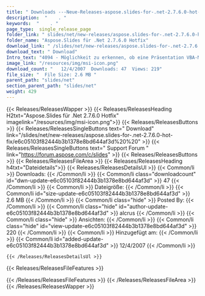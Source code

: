 ```yaml
---
title: " Downloads ---Neue-Releases-aspose.slides-for-.net-2.7.6.0-hot-fix . "
description:  "    . " 
keywords:  "    . " 
page_type:  single_release_page
folder_link: " slides/net/new-releases/aspose.slides-for-.net-2.7.6.0-hot-fix/"
folder_name: "Aspose.Slides für .Net 2.7.6.0 Hotfix"
download_link: " /slides/net/new-releases/aspose.slides-for-.net-2.7.6.0-hot-fix/e6c05103f82444b3b1378e8bd644af3d"
download_text: " Download"
Intro_text: "4094 - Möglichkeit zu erkennen, ob eine Präsentation VBA-Makros enthält. Sehen ..."
image_link: "/resources/img/msi-icon.png"
download_count: "   12/4/2007  Downloads: 47  Views: 219"
file_size: "  File Size: 2.6 MB "
parent_path: "slides/net"
section_parent_path: "slides/net"
weight: 429
---
```


{{< Releases/ReleasesWapper >}}
  {{< Releases/ReleasesHeading H2txt="Aspose.Slides für .Net 2.7.6.0 Hotfix" imagelink="/resources/img/msi-icon.png">}}
  {{< Releases/ReleasesButtons >}}
    {{< Releases/ReleasesSingleButtons text=" Download" link="/slides/net/new-releases/aspose.slides-for-.net-2.7.6.0-hot-fix/e6c05103f82444b3b1378e8bd644af3d%20%20" >}}
    {{< Releases/ReleasesSingleButtons text=" Support Forum " link="https://forum.aspose.com/c/slides" >}}
  {{< Releases/ReleasesButtons >}}
  {{< Releases/ReleasesFileArea >}}
    {{< Releases/ReleasesHeading h4txt="Dateidetails">}}
    {{< Releases/ReleasesDetailsUl >}}
            {{< Common/li >}} Downloads: {{< /Common/li >}}
      {{< Common/li class="downloadcount" id="dwn-update-e6c05103f82444b3b1378e8bd644af3d" >}} 47 {{< /Common/li >}}
      {{< Common/li >}} Dateigröße: {{< /Common/li >}}
      {{< Common/li id="size-update-e6c05103f82444b3b1378e8bd644af3d" >}} 2.6 MB {{< /Common/li >}} 
      {{< Common/li  class="hide" >}} Posted By: {{< /Common/li >}} 
      {{< Common/li class="hide" id="author-update-e6c05103f82444b3b1378e8bd644af3d" >}} alcrus {{< /Common/li >}}
      {{< Common/li class="hide" >}} Ansichten: {{< /Common/li >}}
      {{< Common/li class="hide" id="view-update-e6c05103f82444b3b1378e8bd644af3d" >}} 220 {{< /Common/li >}}
      {{< Common/li >}} Hinzugefügt am: {{< /Common/li >}}
      {{< Common/li id="added-update-e6c05103f82444b3b1378e8bd644af3d" >}} 12/4/2007 {{< /Common/li >}} 

    {{< /Releases/ReleasesDetailsUl >}}

  {{< Releases/ReleasesFileFeatures >}}
      
  {{< /Releases/ReleasesFileFeatures >}}
 {{< /Releases/ReleasesFileArea >}}
{{< /Releases/ReleasesWapper >}}




